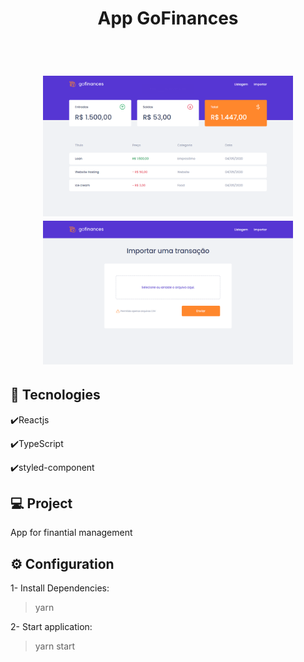   <h1 align="center">
     App GoFinances</h1>

  <br>

  <h1 align="center">
      <img width="400" src="src\assets\listagem.png" />
      <img width="400" height="230" src="src\assets\importar.png"/>

  </h1>


  ## :rocket: Tecnologies


  ✔️Reactjs

  ✔️TypeScript

  ✔️styled-component




  ## 💻 Project

  App for finantial management

  ## ⚙ Configuration

  1- Install Dependencies:
  > yarn

  2- Start application:
  > yarn start

